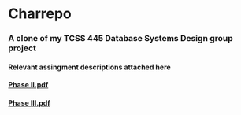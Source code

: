 # Charrepo

### A clone of my TCSS 445 Database Systems Design group project

####  Relevant assingment descriptions attached here
#### [Phase II.pdf](https://github.com/IJones52/Charrepo/files/6198850/Phase.II.pdf)
#### [Phase III.pdf](https://github.com/IJones52/Charrepo/files/6198851/Phase.III.pdf)

